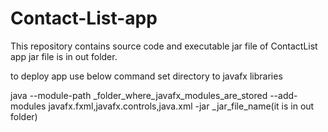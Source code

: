 # Contact-List-app
This repository contains source code and executable jar file of ContactList app
jar file is in out folder.

to deploy app
use below command
set directory to javafx libraries

java --module-path _folder_where_javafx_modules_are_stored --add-modules javafx.fxml,javafx.controls,java.xml -jar _jar_file_name(it is in out folder)
